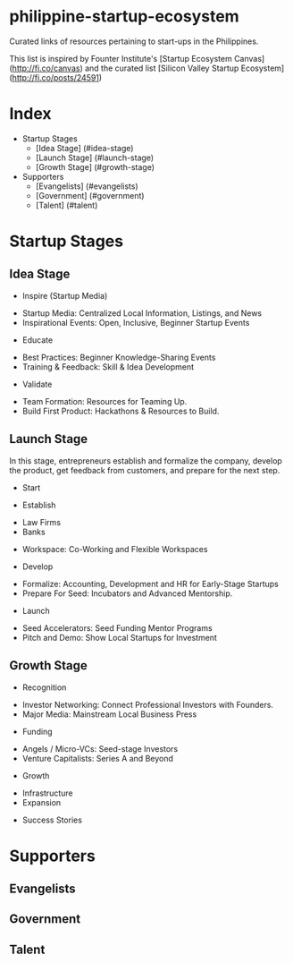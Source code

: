 # philippine-startup-ecosystem
Curated links of resources pertaining to start-ups in the Philippines.

This list is inspired by Founter Institute's [Startup Ecosystem Canvas] (http://fi.co/canvas) and the curated list [Silicon Valley Startup Ecosystem] (http://fi.co/posts/24591)

# Index
- Startup Stages
  * [Idea Stage] (#idea-stage)
  * [Launch Stage] (#launch-stage)
  * [Growth Stage] (#growth-stage)
- Supporters
  * [Evangelists] (#evangelists)
  * [Government] (#government)
  * [Talent] (#talent)

# Startup Stages

## Idea Stage
- Inspire (Startup Media)
 * Startup Media: Centralized Local Information, Listings, and News
 * Inspirational Events: Open, Inclusive, Beginner Startup Events
- Educate 
 * Best Practices: Beginner Knowledge-Sharing Events
 * Training & Feedback: Skill & Idea Development
- Validate
 * Team Formation: Resources for Teaming Up.
 * Build First Product: Hackathons & Resources to Build.

## Launch Stage
In this stage, entrepreneurs establish and formalize the company, develop the product, get feedback from customers, and prepare for the next step.
- Start
 * Establish
  + Law Firms
  + Banks
 * Workspace: Co-Working and Flexible Workspaces
- Develop
 * Formalize: Accounting, Development and HR for Early-Stage Startups
 * Prepare For Seed: Incubators and Advanced Mentorship.
- Launch
 * Seed Accelerators: Seed Funding Mentor Programs
 * Pitch and Demo: Show Local Startups for Investment

## Growth Stage
- Recognition
 * Investor Networking: Connect Professional Investors with Founders.
 * Major Media: Mainstream Local Business Press
- Funding
 * Angels / Micro-VCs: Seed-stage Investors
 * Venture Capitalists: Series A and Beyond
- Growth
 * Infrastructure
 * Expansion
- Success Stories

# Supporters

## Evangelists

## Government

## Talent

